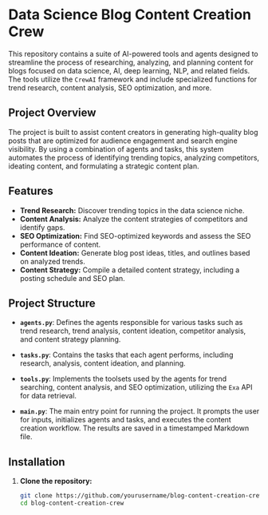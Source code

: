 # Data Science Blog Content Creation Crew

This repository contains a suite of AI-powered tools and agents designed to streamline the process of researching, analyzing, and planning content for blogs focused on data science, AI, deep learning, NLP, and related fields. The tools utilize the `CrewAI` framework and include specialized functions for trend research, content analysis, SEO optimization, and more.

## Project Overview

The project is built to assist content creators in generating high-quality blog posts that are optimized for audience engagement and search engine visibility. By using a combination of agents and tasks, this system automates the process of identifying trending topics, analyzing competitors, ideating content, and formulating a strategic content plan.

## Features

- **Trend Research:** Discover trending topics in the data science niche.
- **Content Analysis:** Analyze the content strategies of competitors and identify gaps.
- **SEO Optimization:** Find SEO-optimized keywords and assess the SEO performance of content.
- **Content Ideation:** Generate blog post ideas, titles, and outlines based on analyzed trends.
- **Content Strategy:** Compile a detailed content strategy, including a posting schedule and SEO plan.

## Project Structure

- **`agents.py`**: Defines the agents responsible for various tasks such as trend research, trend analysis, content ideation, competitor analysis, and content strategy planning.
  
- **`tasks.py`**: Contains the tasks that each agent performs, including research, analysis, content ideation, and planning.

- **`tools.py`**: Implements the toolsets used by the agents for trend searching, content analysis, and SEO optimization, utilizing the `Exa` API for data retrieval.

- **`main.py`**: The main entry point for running the project. It prompts the user for inputs, initializes agents and tasks, and executes the content creation workflow. The results are saved in a timestamped Markdown file.

## Installation

1. **Clone the repository:**

   ```bash
   git clone https://github.com/yourusername/blog-content-creation-crew.git
   cd blog-content-creation-crew
